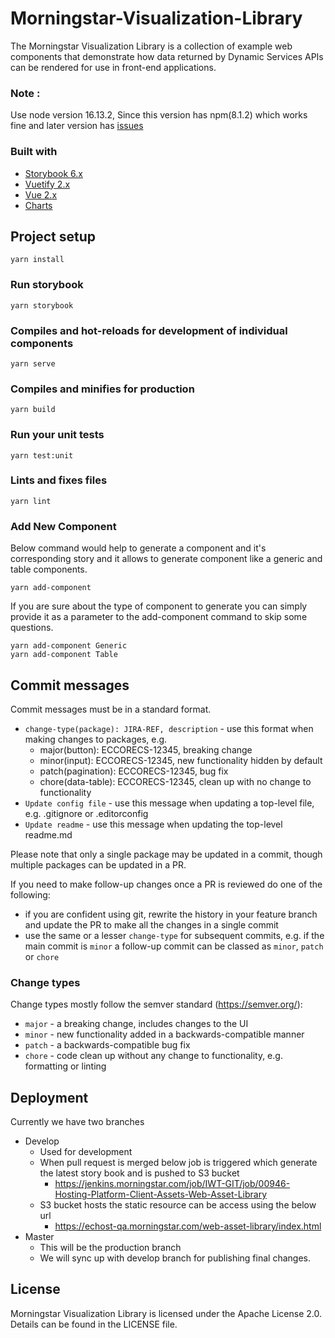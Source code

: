 # Morningstar-Visualization-Library
The Morningstar Visualization Library is a collection of example web components that demonstrate how data returned by Dynamic Services APIs can be rendered for use in front-end applications.

### Note :
Use node version 16.13.2, Since this version has npm(8.1.2) which works fine and later version has [issues](https://getridbug.com/node-js/unexpected-token-when-trying-to-run-npm-install/)

### Built with
* [Storybook 6.x](https://storybook.js.org/)
* [Vuetify 2.x](https://vuetifyjs.com/en/introduction/why-vuetify/)
* [Vue 2.x](https://v2.vuejs.org/)
* [Charts](https://vue-chartjs.org)

## Project setup
```
yarn install
```

### Run storybook
```
yarn storybook
```

### Compiles and hot-reloads for development of individual components 
```
yarn serve
```

### Compiles and minifies for production
```
yarn build
```

### Run your unit tests
```
yarn test:unit
```

### Lints and fixes files
```
yarn lint
```
### Add New Component
Below command would help to generate a component and it's corresponding story and it allows to generate component like a generic and table components.
```
yarn add-component
```

If you are sure about the type of component to generate you can simply provide it as a parameter to the add-component command to skip some questions.
```
yarn add-component Generic
yarn add-component Table
```
## Commit messages

Commit messages must be in a standard format.

* `change-type(package): JIRA-REF, description` - use this format when making changes to packages, e.g.
    * major(button): ECCORECS-12345, breaking change
    * minor(input): ECCORECS-12345, new functionality hidden by default
    * patch(pagination): ECCORECS-12345, bug fix
    * chore(data-table): ECCORECS-12345, clean up with no change to functionality
* `Update config file` - use this message when updating a top-level file, e.g. .gitignore or .editorconfig
* `Update readme` - use this message when updating the top-level readme.md

Please note that only a single package may be updated in a commit, though multiple packages can be updated in a PR.

If you need to make follow-up changes once a PR is reviewed do one of the following:
* if you are confident using git, rewrite the history in your feature branch and update the PR to make all the changes in a single commit
* use the same or a lesser `change-type` for subsequent commits, e.g. if the main commit is `minor` a follow-up commit can be classed as `minor`, `patch` or `chore`

### Change types
Change types mostly follow the semver standard (https://semver.org/):
* `major` - a breaking change, includes changes to the UI
* `minor` - new functionality added in a backwards-compatible manner
* `patch` - a backwards-compatible bug fix
* `chore` - code clean up without any change to functionality, e.g. formatting or linting

## Deployment
Currently we have two branches
* Develop
    * Used for development 
    * When pull request is merged below job is triggered which generate the latest story book and is pushed to S3 bucket
        * https://jenkins.morningstar.com/job/IWT-GIT/job/00946-Hosting-Platform-Client-Assets-Web-Asset-Library
    * S3 bucket hosts the static resource can be access using the below url 
        * https://echost-qa.morningstar.com/web-asset-library/index.html
* Master
    * This will be the production branch
    * We will sync up with develop branch for publishing final changes.

## License
Morningstar Visualization Library is licensed under the Apache License 2.0. Details can be found in the LICENSE file.
